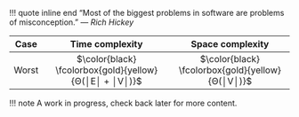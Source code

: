 !!! quote inline end
    &ldquo;Most of the biggest problems in software are problems of
    misconception.&rdquo;
    &mdash; *Rich Hickey*

Case | Time complexity | Space complexity
--- | :---: | :---:
Worst | $\color{black} \fcolorbox{gold}{yellow} {Θ(│E│ + │V│)}$ | $\color{black} \fcolorbox{gold}{yellow} {Θ(│V│)}$

!!! note
    A work in progress, check back later for more content.
